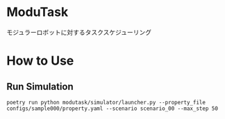 # ModuTask
モジュラーロボットに対するタスクスケジューリング

# How to Use
## Run Simulation
```
poetry run python modutask/simulator/launcher.py --property_file configs/sample000/property.yaml --scenario scenario_00 --max_step 50
```